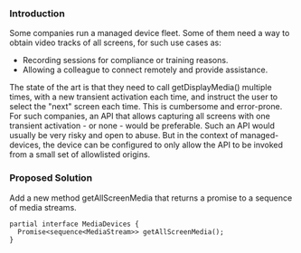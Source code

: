### Introduction

Some companies run a managed device fleet. Some of them need a way to obtain video tracks of all screens, for such use cases as:
* Recording sessions for compliance or training reasons.
* Allowing a colleague to connect remotely and provide assistance.

The state of the art is that they need to call getDisplayMedia() multiple times, with a new transient activation each time, and instruct the user to select the "next" screen each time. This is cumbersome and error-prone. For such companies, an API that allows capturing all screens with one transient activation - or none - would be preferable. Such an API would usually be very risky and open to abuse. But in the context of managed-devices, the device can be configured to only allow the API to be invoked from a small set of allowlisted origins.

### Proposed Solution

Add a new method getAllScreenMedia that returns a promise to a sequence of media streams.

```webidl
partial interface MediaDevices {
  Promise<sequence<MediaStream>> getAllScreenMedia();
}
```
